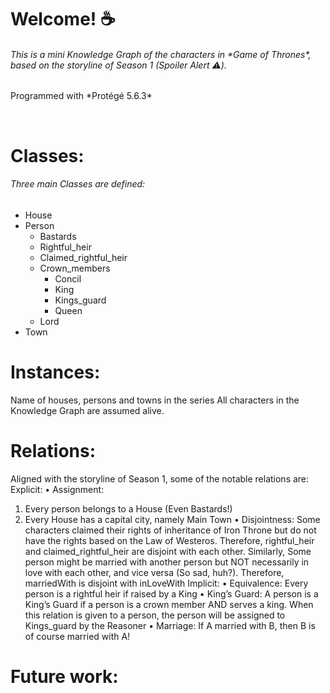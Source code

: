 ﻿<h1 aligh="left">Welcome! ☕ </h1>
<H6>This is a mini Knowledge Graph of the characters in *Game of Thrones*, based on the storyline of Season 1 (Spoiler Alert ⚠️). </H6>
<p>Programmed with *Protégé 5.6.3*</p></br>

# Classes:
###### Three main Classes are defined:
- House
- Person
  - Bastards
  - Rightful_heir
  - Claimed_rightful_heir
  - Crown_members
	- Concil
    - King
    - Kings_guard
    - Queen
  - Lord
- Town

# Instances:
Name of houses, persons and towns in the series
All characters in the Knowledge Graph are assumed alive.

# Relations:
Aligned with the storyline of Season 1, some of the notable relations are:
Explicit: 
•	Assignment: 
1.	Every person belongs to a House (Even Bastards!)
2.	Every House has a capital city, namely Main Town
•	Disjointness: Some characters claimed their rights of inheritance of Iron Throne but do not have the rights based on the Law of Westeros. Therefore, rightful_heir and claimed_rightful_heir are disjoint with each other. 
Similarly, Some person might be married with another person but NOT necessarily in love with each other, and vice versa (So sad, huh?). Therefore, marriedWith is disjoint with inLoveWith
Implicit:
•	Equivalence: Every person is a rightful heir if raised by a King
•	King’s Guard: A person is a King’s Guard if a person is a crown member AND serves a king. When this relation is given to a person, the person will be assigned to Kings_guard by the Reasoner
•	Marriage: If A married with B, then B is of course married with A!

# Future work:

